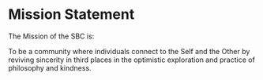 # Mission Statement

The Mission of the SBC is:

To be a community where individuals connect to the Self and the Other by reviving sincerity in third places in the optimistic exploration and practice of philosophy and kindness.
